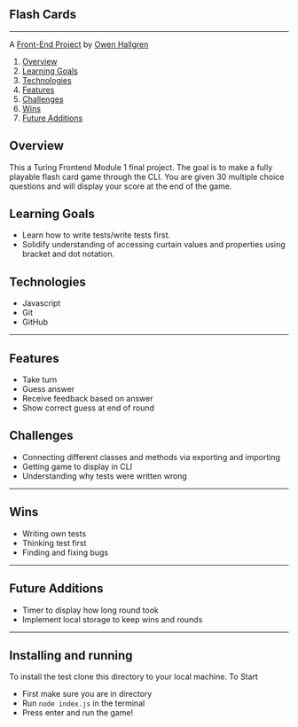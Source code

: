 ## Flash Cards
---

A [Front-End Project](https://frontend.turing.io/projects/module-1/slapjack.html) by [Owen Hallgren](https://github.com/owenhallgren)



1. [Overview](#overview)
2. [Learning Goals](#learning-goals)
3. [Technologies](#technologies)
4. [Features](#features)
5. [Challenges](#challenges)
6. [Wins](#wins)
7. [Future Additions](#future-additions)


## Overview

This a Turing Frontend Module 1 final project. The goal is to make a fully playable flash card game through the CLI. You are given 30 multiple choice questions and will display your score at the end of the game.

## Learning Goals

* Learn how to write tests/write tests first.
* Solidify understanding of accessing curtain values and properties using bracket and dot notation.

## Technologies

* Javascript
* Git
* GitHub

---
## Features

+ Take turn
+ Guess answer
+ Receive feedback based on answer
+ Show correct guess at end of round


## Challenges

* Connecting different classes and methods via exporting and importing
* Getting game to display in CLI
* Understanding why tests were written wrong

---
## Wins

* Writing own tests
* Thinking test first
* Finding and fixing bugs


---
## Future Additions

* Timer to display how long round took
* Implement local storage to keep wins and rounds

---
## Installing and running

To install the test clone this directory to your local machine. 
To Start
* First make sure you are in directory
* Run `node index.js` in the terminal
* Press enter and run the game!
